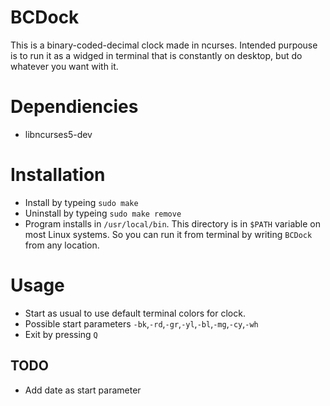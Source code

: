 # BCDock
This is a binary-coded-decimal clock made in ncurses. Intended purpouse is to run it as a widged in terminal that is constantly on desktop, but do whatever you want with it.

# Dependiencies
* libncurses5-dev

# Installation
* Install by typeing `sudo make`
* Uninstall by typeing `sudo make remove`
* Program installs in `/usr/local/bin`. This directory is in `$PATH` variable on most Linux systems. So you can run it from terminal by writing `BCDock` from any location.

# Usage
* Start as usual to use default terminal colors for clock.
* Possible start parameters `-bk`,`-rd`,`-gr`,`-yl`,`-bl`,`-mg`,`-cy`,`-wh`
* Exit by pressing `Q`

## TODO
* Add date as start parameter
